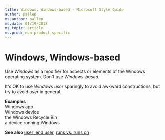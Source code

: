 ```yaml
---
title: Windows, Windows-based - Microsoft Style Guide
author: pallep
ms.author: pallep
ms.date: 01/19/2018
ms.topic: article
ms.prod: non-product-specific
---
```


# Windows, Windows-based

Use *Windows* as a modifier for aspects or elements of the Windows operating system. Don't use *Windows-based.*

It's OK to use *Windows user* sparingly to avoid awkward constructions, but try to avoid *user* in general.

**Examples**  
Windows app  
Windows device  
the Windows Recycle Bin   
a device running Windows

**See also** [user, end user](/style-guide/a-z-word-list-term-collections/u/user-end-user), [runs vs. runs on](/style-guide/a-z-word-list-term-collections/r/runs-vs-runs-on)
